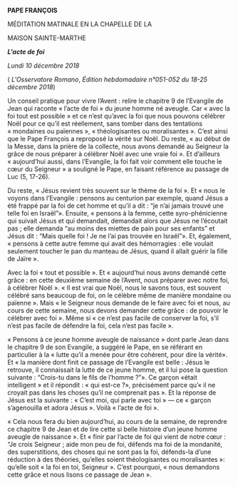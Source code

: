 **PAPE FRANÇOIS**

MÉDITATION MATINALE EN LA CHAPELLE DE LA

MAISON SAINTE-MARTHE

***L'acte de foi***

*Lundi 10 décembre 2018*

( *L'Osservatore Romano*, *Édition hebdomadaire n°051-052 du 18-25 décembre 2018*)

Un conseil pratique pour vivre l’Avent : relire le chapitre 9 de l’Evangile de Jean qui raconte « l’acte de foi » du jeune homme né aveugle. Car « avec la foi tout est possible » et ce n’est qu’avec la foi que nous pouvons célébrer Noël pour ce qu’il est réellement, sans tomber dans des tentations « mondaines ou païennes », « théologisantes ou moralisantes ». C’est ainsi que le Pape François a reproposé la vérité sur Noël. Du reste, « au début de la Messe, dans la prière de la collecte, nous avons demandé au Seigneur la grâce de nous préparer à célébrer Noël avec une vraie foi ». Et d’ailleurs « aujourd’hui aussi, dans l’Evangile, la foi fait voir comment elle touche le cœur du Seigneur » a souligné le Pape, en faisant référence au passage de Luc (5, 17-26).

Du reste, « Jésus revient très souvent sur le thème de la foi ». Et « nous le voyons dans l’Evangile : pensons au centurion par exemple, quand Jésus a été frappé par la foi de cet homme et qu’il a dit : “je n’ai jamais trouvé une telle foi en Israël”». Ensuite, « pensons à la femme, cette syro-phénicienne qui suivait Jésus et qui demandait, demandait alors que Jésus ne l’écoutait pas ; elle demanda “au moins des miettes de pain pour ses enfants” et Jésus dit : “Mais quelle foi ! Je ne l’ai pas trouvée en Israël”». Et, également, « pensons à cette autre femme qui avait des hémorragies : elle voulait seulement toucher le pan du manteau de Jésus, quand il allait guérir la fille de Jaïre ».

Avec la foi « tout et possible ». Et « aujourd’hui nous avons demandé cette grâce : en cette deuxième semaine de l’Avent, nous préparer avec notre foi, à célébrer Noël ». « Il est vrai que Noël, nous le savons tous, est souvent célébré sans beaucoup de foi, on le célèbre même de manière mondaine ou païenne ». Mais « le Seigneur nous demande de le faire avec foi et nous, au cours de cette semaine, nous devons demander cette grâce : de pouvoir le célébrer avec foi ». Même si « ce n’est pas facile de conserver la foi, s’il n’est pas facile de défendre la foi, cela n’est pas facile ».

« Pensons à ce jeune homme aveugle de naissance » dont parle Jean dans le chapitre 9 de son Evangile, a suggéré le Pape, en se référant en particulier à la « lutte qu’il a menée pour être cohérent, pour dire la vérité». Et « la manière dont finit ce passage de l’Evangile est belle : Jésus le retrouve, il connaissait la lutte de ce jeune homme, et il lui pose la question suivante : “Crois-tu dans le fils de l’homme ?”». Ce garçon «était intelligent » et il répondit : « qui est-ce ?», précisément parce qu’« il ne croyait pas dans les choses qu’il ne comprenait pas ». Et la réponse de Jésus est la suivante : « C’est moi, qui parle avec toi » — ce « garçon s’agenouilla et adora Jésus ». Voilà « l’acte de foi ».

« Cela nous fera du bien aujourd’hui, au cours de la semaine, de reprendre ce chapitre 9 de Jean et de lire cette si belle histoire d’un jeune homme aveugle de naissance ». Et « finir par l’acte de foi qui vient de notre cœur : “Je crois Seigneur ; aide mon peu de foi, défends ma foi de la mondanité, des superstitions, des choses qui ne sont pas la foi, défends-la d’une réduction à des théories, qu’elles soient théologisantes ou moralisantes »: qu’elle soit « la foi en toi, Seigneur ». C’est pourquoi, « nous demandons cette grâce et nous lisons ce passage de Jean ».